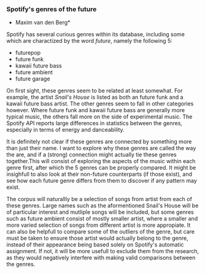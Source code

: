 ### Spotify's genres of the future
* Maxim van den Berg*


Spotify has several curious genres within its database, including some which are charactized by the word *future*, namely the following 5:
- futurepop
- future funk
- kawaii future bass
- future ambient
- future garage

On first sight, these genres seem to be related at least somewhat. For example, the artist *Snail's House* is listed as both an future funk and a kawaii future bass artist. The other genres seem to fall in other categories however. Where future funk and kawaii future bass are generally more typical music, the others fall more on the side of experimental music. The Spotify API reports large differences in statistics between the genres, especially in terms of energy and danceability.

It is definitely not clear if these genres are connected by something more than just their name. I want to explore why these genres are called the way the are, and if a (strong) connection might actually tie these genres together.This will consist of exploring the aspects of the music within each genre first, after which the 5 genres can be properly compared. It might be insighfull to also look at their non-future counterparts (if those exist), and see how each future genre differs from them to discover if any pattern may exist.

The corpus will naturallly be a selection of songs from artist from each of these genres. Large names such as the aformentioned Snail's House will be of particular interest and mutliple songs will be included, but some genres such as future ambient consist of mostly smaller artist, where a smaller and more varied selection of songs from different artist is more appropiate.
It can also be helpfull to compare some of the outliers of the genre, but care must be taken to ensure those artist would actually belong to the genre, instead of their appearance being based solely on Spotify's automatic assignment. If not, it will be more usefull to exclude them from the research, as they would negatively interfere with making valid comparisons between the genres.
